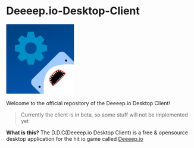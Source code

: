 # Deeeep.io-Desktop-Client
![Logo](/build/set.png)


Welcome to the official repository of the Deeeep.io Desktop Client!
> Currently the client is in beta, so some stuff will not be implemented yet

**What is this?**
The D.D.C(Deeeep.io Desktop Client) is a free & opensource desktop application for the hit io game called [Deeeep.io](https://deeeep.io)
